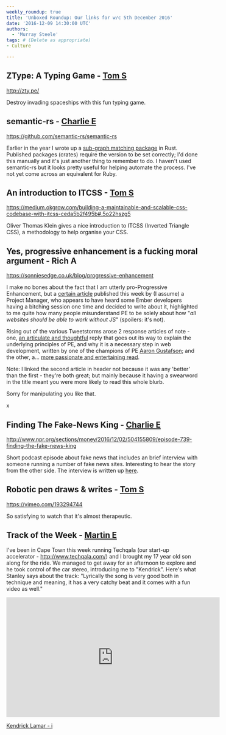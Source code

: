```yaml
---
weekly_roundup: true
title: 'Unboxed Roundup: Our links for w/c 5th December 2016'
date: '2016-12-09 14:30:00 UTC'
authors:
  - 'Murray Steele'
tags: # (Delete as appropriate)
- Culture

---
```


## ZType: A Typing Game - [Tom S](/team#tom-sabin)

http://zty.pe/

Destroy invading spaceships with this fun typing game.

## semantic-rs - [Charlie E](/team#charlie-egan)

https://github.com/semantic-rs/semantic-rs

Earlier in the year I wrote up a [sub-graph matching
package](https://crates.io/crates/graph_match) in Rust. Published packages
(crates) require the version to be set correctly; I'd done this manually and
it's just another thing to remember to do. I haven't used semantic-rs but it
looks pretty useful for helping automate the process. I've not yet come across
an equivalent for Ruby.

## An introduction to ITCSS - [Tom S](/team#tom-sabin)

https://medium.okgrow.com/building-a-maintainable-and-scalable-css-codebase-with-itcss-ceda5b2f495b#.5o22hszg5

Oliver Thomas Klein gives a nice introduction to ITCSS (Inverted Triangle CSS),
a methodology to help organise your CSS.

##  Yes, progressive enhancement is a fucking moral argument - Rich A

https://sonniesedge.co.uk/blog/progressive-enhancement

I make no bones about the fact that I am utterly pro-Progressive Enhancement,
but a [certain article](https://www.viget.com/articles/the-case-against-progressive-enhancements-flimsy-moral-foundation)
published this week by (I assume) a Project Manager, who appears to have heard
some Ember developers having a bitching session one time and decided to write
about it, highlighted to me quite how many people misunderstand PE to be solely
about how "*all websites should be able to work without JS*" (spoilers: it's
not).

Rising out of the various Tweetstorms arose 2 response articles of note - one,
[an articulate and thoughtful](https://www.aaron-gustafson.com/notebook/insert-clickbait-headline-about-progressive-enhancement-here/)
reply that goes out its way to explain the underlying principles of PE, and why
it is a necessary step in web development, written by one of the champions of
PE [Aaron Gustafson](https://twitter.com/aarongustafson); and the other, a...
[more passionate and entertaining read](https://sonniesedge.co.uk/blog/progressive-enhancement).

Note: I linked the second article in header not because it was any 'better' than
the first - they're both great; but mainly because it having a swearword in
the title meant you were more likely to read this whole blurb.

Sorry for manipulating you like that.

x

## Finding The Fake-News King - [Charlie E](/team#charlie-egan)

http://www.npr.org/sections/money/2016/12/02/504155809/episode-739-finding-the-fake-news-king

Short podcast episode about fake news that includes an brief interview with
someone running a number of fake news sites. Interesting to hear the story from
the other side. The interview is written up
[here](http://www.npr.org/sections/alltechconsidered/2016/11/23/503146770/npr-finds-the-head-of-a-covert-fake-news-operation-in-the-suburbs).

##  Robotic pen draws & writes - [Tom S](/team#tom-sabin)

https://vimeo.com/193294744

So satisfying to watch that it's almost therapeutic.

## Track of the Week - [Martin E](/team#martyn-evans)

I've been in Cape Town this week running Techqala (our start-up accelerator -
http://www.techqala.com/) and I brought my 17 year old son along for the ride.
We managed to get away for an afternoon to explore and he took control of the
car stereo, introducing me to "Kendrick". Here's what Stanley says about the
track: "Lyrically the song is very good both in technique and meaning, it has
a very catchy beat and it comes with a fun video as well."

<iframe width="560" height="315" src="https://www.youtube.com/embed/donS3zZZTu8" frameborder="0" allowfullscreen></iframe>

[Kendrick Lamar - i](https://www.youtube.com/watch?v=donS3zZZTu8&feature=youtu.be)
